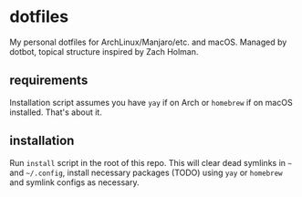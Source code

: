 # dotfiles

My personal dotfiles for ArchLinux/Manjaro/etc. and macOS. Managed by dotbot, topical structure inspired by Zach Holman.

## requirements

Installation script assumes you have `yay` if on Arch or `homebrew` if on macOS installed. That's about it.

## installation

Run `install` script in the root of this repo. This will clear dead symlinks in `~` and `~/.config`, install necessary packages (TODO) using `yay` or `homebrew` and symlink configs as necessary.
